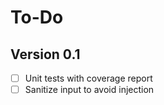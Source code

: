 To-Do
=====

## Version 0.1

 * [ ] Unit tests with coverage report
 * [ ] Sanitize input to avoid injection
